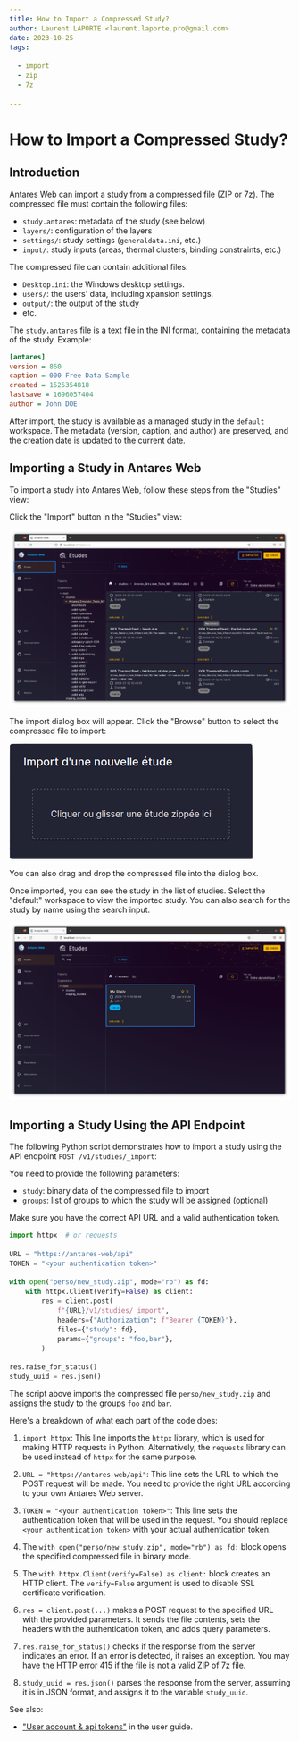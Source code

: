 ```yaml
---
title: How to Import a Compressed Study?
author: Laurent LAPORTE <laurent.laporte.pro@gmail.com>
date: 2023-10-25
tags:

  - import
  - zip
  - 7z

---
```


# How to Import a Compressed Study?

## Introduction

Antares Web can import a study from a compressed file (ZIP or 7z). The compressed file must contain the following files:

- `study.antares`: metadata of the study (see below)
- `layers/`: configuration of the layers
- `settings/`: study settings (`generaldata.ini`, etc.)
- `input/`: study inputs (areas, thermal clusters, binding constraints, etc.)

The compressed file can contain additional files:

- `Desktop.ini`: the Windows desktop settings.
- `users/`: the users' data, including xpansion settings.
- `output/`: the output of the study
- etc.

The `study.antares` file is a text file in the INI format, containing the metadata of the study. Example:

```ini
[antares]
version = 860
caption = 000 Free Data Sample
created = 1525354818
lastsave = 1696057404
author = John DOE
```

After import, the study is available as a managed study in the `default` workspace.
The metadata (version, caption, and author) are preserved, and the creation date is updated to the current date.

## Importing a Study in Antares Web

To import a study into Antares Web, follow these steps from the "Studies" view:

Click the "Import" button in the "Studies" view:

![studies-import-main-view.png](../assets/media/how-to/studies-import-main-view.png)

The import dialog box will appear. Click the "Browse" button to select the compressed file to import:

![studies-import-drop-file-dialog.png](../assets/media/how-to/studies-import-drop-file-dialog.png)

You can also drag and drop the compressed file into the dialog box.

Once imported, you can see the study in the list of studies. Select the "default" workspace to view the imported study. You can also search for the study by name using the search input.

![studies-import-studies-list.png](../assets/media/how-to/studies-import-studies-list.png)

## Importing a Study Using the API Endpoint

The following Python script demonstrates how to import a study using the API endpoint `POST /v1/studies/_import`:

You need to provide the following parameters:

- `study`: binary data of the compressed file to import
- `groups`: list of groups to which the study will be assigned (optional)

Make sure you have the correct API URL and a valid authentication token.

```python
import httpx  # or requests

URL = "https://antares-web/api"
TOKEN = "<your authentication token>"

with open("perso/new_study.zip", mode="rb") as fd:
    with httpx.Client(verify=False) as client:
        res = client.post(
            f"{URL}/v1/studies/_import",
            headers={"Authorization": f"Bearer {TOKEN}"},
            files={"study": fd},
            params={"groups": "foo,bar"},
        )

res.raise_for_status()
study_uuid = res.json()
```

The script above imports the compressed file `perso/new_study.zip` and assigns the study to the groups `foo` and `bar`.

Here's a breakdown of what each part of the code does:

1. `import httpx`: This line imports the `httpx` library, which is used for making HTTP requests in Python.
   Alternatively, the `requests` library can be used instead of `httpx` for the same purpose.

2. `URL = "https://antares-web/api"`: This line sets the URL to which the POST request will be made.
   You need to provide the right URL according to your own Antares Web server.

3. `TOKEN = "<your authentication token>"`: This line sets the authentication token that will be used in the request.
   You should replace `<your authentication token>` with your actual authentication token.

4. The `with open("perso/new_study.zip", mode="rb") as fd:` block opens the specified compressed file in binary mode.

5. The `with httpx.Client(verify=False) as client:` block creates an HTTP client. 
   The `verify=False` argument is used to disable SSL certificate verification.

6. `res = client.post(...)` makes a POST request to the specified URL with the provided parameters.
   It sends the file contents, sets the headers with the authentication token, and adds query parameters.

7. `res.raise_for_status()` checks if the response from the server indicates an error.
   If an error is detected, it raises an exception.
   You may have the HTTP error 415  if the file is not a valid ZIP of 7z file.

8. `study_uuid = res.json()` parses the response from the server, assuming it is in JSON format,
   and assigns it to the variable `study_uuid`.

See also:

- ["User account & api tokens"](../user-guide/1-interface.md#user-account-and-api-tokens) in the user guide.
